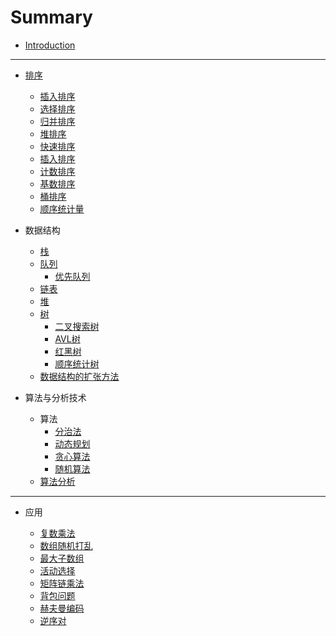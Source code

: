# Summary

* [Introduction](README.md)

---

* [排序](排序/排序.md)

    * [插入排序](排序/插入排序.md)
    * [选择排序](排序/选择排序.md)
    * [归并排序](排序/归并排序.md)
    * [堆排序](排序/堆排序.md)
    * [快速排序](排序/快速排序.md)
    * [插入排序](排序/插入排序.md)
    * [计数排序](排序/计数排序.md)
    * [基数排序](排序/基数排序.md)
    * [桶排序](排序/桶排序.md)
    * [顺序统计量](排序/顺序统计量.md)

* 数据结构

    * [栈](数据结构/栈.md)
    * [队列](数据结构/队列.md)
        * [优先队列](数据结构/优先队列.md)
    * [链表](数据结构/链表.md)
    * [堆](数据结构/堆.md)
    * [树](数据结构/树.md)
        * [二叉搜索树](数据结构/二叉搜索树.md)
        * [AVL树](数据结构/AVL树.md)
        * [红黑树](数据结构/红黑树.md)
        * [顺序统计树](数据结构/顺序统计树.md)
    * [数据结构的扩张方法](数据结构/数据结构的扩张方法.md)

* 算法与分析技术

    * 算法
        * [分治法](算法与分析技术/分治法.md)
        * [动态规划](算法与分析技术/动态规划.md)
        * [贪心算法](算法与分析技术/贪心算法.md)
        * [随机算法](算法与分析技术/随机算法.md)
    * [算法分析](算法与分析技术/算法分析基础.md)

---

* 应用

    * [复数乘法](应用/复数乘法.md)
    * [数组随机打乱](应用/数组随机打乱.md)
    * [最大子数组](应用/最大子数组.md)
    * [活动选择](应用/活动选择.md)
    * [矩阵链乘法](应用/矩阵链乘法.md)
    * [背包问题](应用/背包问题.md)
    * [赫夫曼编码](应用/赫夫曼编码.md)
    * [逆序对](应用/逆序对.md)
